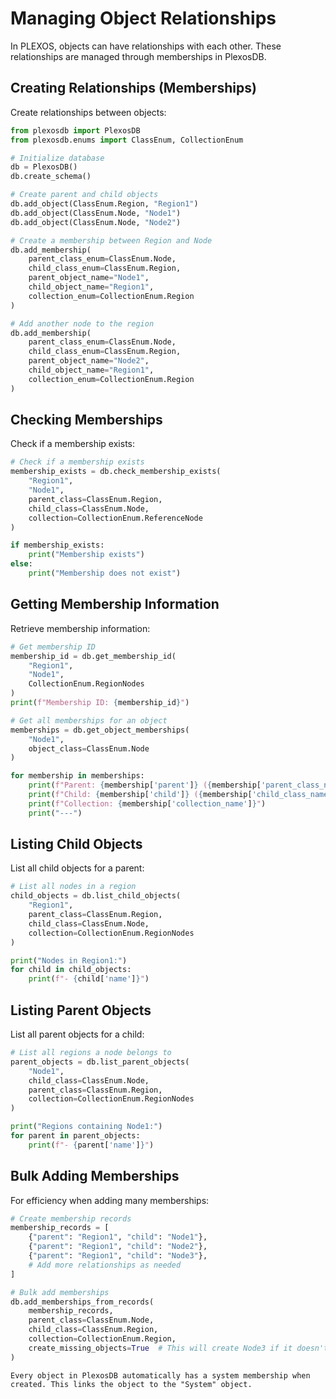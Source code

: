 # Managing Object Relationships

In PLEXOS, objects can have relationships with each other. These relationships are managed through memberships in PlexosDB.

## Creating Relationships (Memberships)

Create relationships between objects:

```python
from plexosdb import PlexosDB
from plexosdb.enums import ClassEnum, CollectionEnum

# Initialize database
db = PlexosDB()
db.create_schema()

# Create parent and child objects
db.add_object(ClassEnum.Region, "Region1")
db.add_object(ClassEnum.Node, "Node1")
db.add_object(ClassEnum.Node, "Node2")

# Create a membership between Region and Node
db.add_membership(
    parent_class_enum=ClassEnum.Node,
    child_class_enum=ClassEnum.Region,
    parent_object_name="Node1",
    child_object_name="Region1",
    collection_enum=CollectionEnum.Region
)

# Add another node to the region
db.add_membership(
    parent_class_enum=ClassEnum.Node,
    child_class_enum=ClassEnum.Region,
    parent_object_name="Node2",
    child_object_name="Region1",
    collection_enum=CollectionEnum.Region
)
```

## Checking Memberships

Check if a membership exists:

```python
# Check if a membership exists
membership_exists = db.check_membership_exists(
    "Region1",
    "Node1",
    parent_class=ClassEnum.Region,
    child_class=ClassEnum.Node,
    collection=CollectionEnum.ReferenceNode
)

if membership_exists:
    print("Membership exists")
else:
    print("Membership does not exist")
```

## Getting Membership Information

Retrieve membership information:

```python
# Get membership ID
membership_id = db.get_membership_id(
    "Region1",
    "Node1",
    CollectionEnum.RegionNodes
)
print(f"Membership ID: {membership_id}")

# Get all memberships for an object
memberships = db.get_object_memberships(
    "Node1",
    object_class=ClassEnum.Node
)

for membership in memberships:
    print(f"Parent: {membership['parent']} ({membership['parent_class_name']})")
    print(f"Child: {membership['child']} ({membership['child_class_name']})")
    print(f"Collection: {membership['collection_name']}")
    print("---")
```

## Listing Child Objects

List all child objects for a parent:

```python
# List all nodes in a region
child_objects = db.list_child_objects(
    "Region1",
    parent_class=ClassEnum.Region,
    child_class=ClassEnum.Node,
    collection=CollectionEnum.RegionNodes
)

print("Nodes in Region1:")
for child in child_objects:
    print(f"- {child['name']}")
```

## Listing Parent Objects

List all parent objects for a child:

```python
# List all regions a node belongs to
parent_objects = db.list_parent_objects(
    "Node1",
    child_class=ClassEnum.Node,
    parent_class=ClassEnum.Region,
    collection=CollectionEnum.RegionNodes
)

print("Regions containing Node1:")
for parent in parent_objects:
    print(f"- {parent['name']}")
```

## Bulk Adding Memberships

For efficiency when adding many memberships:

```python
# Create membership records
membership_records = [
    {"parent": "Region1", "child": "Node1"},
    {"parent": "Region1", "child": "Node2"},
    {"parent": "Region1", "child": "Node3"},
    # Add more relationships as needed
]

# Bulk add memberships
db.add_memberships_from_records(
    membership_records,
    parent_class=ClassEnum.Node,
    child_class=ClassEnum.Region,
    collection=CollectionEnum.Region,
    create_missing_objects=True  # This will create Node3 if it doesn't exist
)
```

```{note}
Every object in PlexosDB automatically has a system membership when created. This links the object to the "System" object.
```

